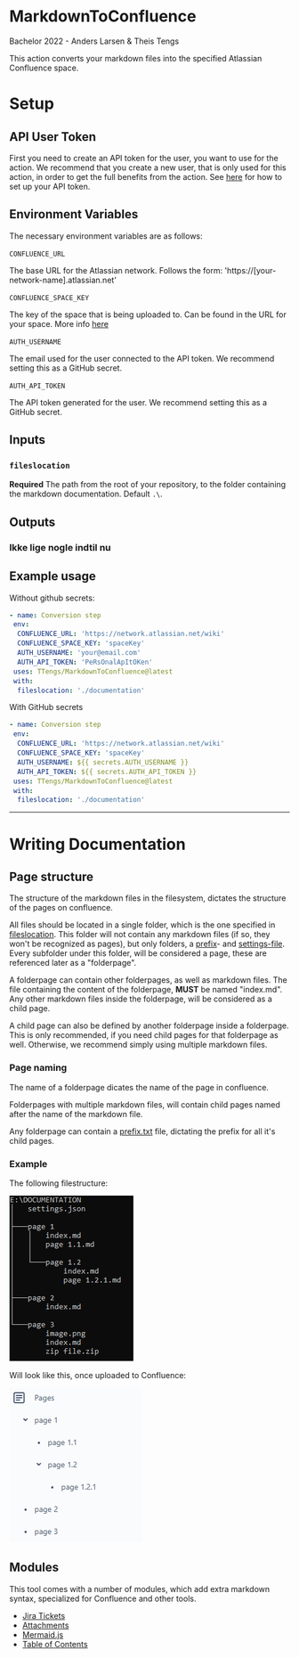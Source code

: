 # MarkdownToConfluence
Bachelor 2022 - Anders Larsen &amp; Theis Tengs

This action converts your markdown files into the specified Atlassian Confluence space.

# Setup
## API User Token
First you need to create an API token for the user, you want to use for the action. We recommend that you create a new user, that is only used for this action, in order to get the full benefits from the action. See [here](https://support.atlassian.com/atlassian-account/docs/manage-api-tokens-for-your-atlassian-account/) for how to set up your API token.

## Environment Variables
The necessary environment variables are as follows: 

`CONFLUENCE_URL`

The base URL for the Atlassian network. Follows the form: 'https://[your-network-name].atlassian.net'

`CONFLUENCE_SPACE_KEY`

The key of the space that is being uploaded to. Can be found in the URL for your space. More info [here](https://confluence.atlassian.com/doc/space-keys-829076188.html)

`AUTH_USERNAME`
        
The email used for the user connected to the API token. We recommend setting this as a GitHub secret.
        
`AUTH_API_TOKEN`
        
The API token generated for the user. We recommend setting this as a GitHub secret.

## Inputs

### `fileslocation`

**Required** The path from the root of your repository, to the folder containing the markdown documentation. Default `.\`.

## Outputs

### Ikke lige nogle indtil nu

## Example usage

Without github secrets:
```yaml
- name: Conversion step
 env:
  CONFLUENCE_URL: 'https://network.atlassian.net/wiki'
  CONFLUENCE_SPACE_KEY: 'spaceKey'
  AUTH_USERNAME: 'your@email.com'
  AUTH_API_TOKEN: 'PeRsOnalApItOKen'
 uses: TTengs/MarkdownToConfluence@latest
 with:
  fileslocation: './documentation'
```
        
With GitHub secrets
```yaml
- name: Conversion step
 env:
  CONFLUENCE_URL: 'https://network.atlassian.net/wiki'
  CONFLUENCE_SPACE_KEY: 'spaceKey'
  AUTH_USERNAME: ${{ secrets.AUTH_USERNAME }}
  AUTH_API_TOKEN: ${{ secrets.AUTH_API_TOKEN }}
 uses: TTengs/MarkdownToConfluence@latest
 with:
  fileslocation: './documentation'
```

---

# Writing Documentation

## Page structure
The structure of the markdown files in the filesystem, dictates the structure of the pages on confluence.

All files should be located in a single folder, which is the one specified in [fileslocation](#fileslocation). This folder will not contain any markdown files (if so, they won't be recognized as pages), but only folders, a [prefix](./doc/prefix.md)- and [settings-file](./doc/settings.md). Every subfolder under this folder, will be considered a page, these are referenced later as a "folderpage".

A folderpage can contain other folderpages, as well as markdown files. The file containing the content of the folderpage, __MUST__ be named "index.md". Any other markdown files inside the folderpage, will be considered as a child page.

A child page can also be defined by another folderpage inside a folderpage. This is only recommended, if you need child pages for that folderpage as well. Otherwise, we recommend simply using multiple markdown files.

### Page naming
The name of a folderpage dicates the name of the page in confluence.

Folderpages with multiple markdown files, will contain child pages named after the name of the markdown file.

Any folderpage can contain a [prefix.txt](./doc/prefix.md) file, dictating the prefix for all it's child pages.

### Example
The following filestructure:

![filesystem](./doc/images/filestructure.PNG)

Will look like this, once uploaded to Confluence:

![pagestructure](./doc/images/pagestructure.PNG)

## Modules
This tool comes with a number of modules, which add extra markdown syntax, specialized for Confluence and other tools.

- [Jira Tickets](./doc/modules/jira-tickets.md)
- [Attachments](./doc/modules/attachments.md)
- [Mermaid.js](./doc/modules/mermaid.md)
- [Table of Contents](./doc/modules/table-of-contents.md)
